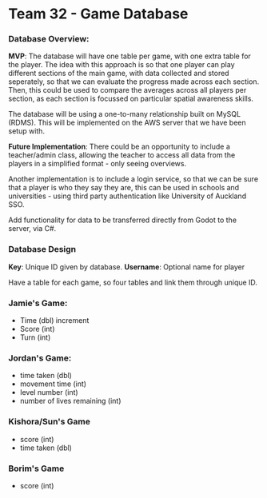# Team 32 - Game Database

### Database Overview:

**MVP**:
The database will have one table per game, with one extra table for the player. The idea with this approach is so that one player can play different sections of the main game, with data collected and stored seperately, so that we can evaluate the progress made across each section. Then, this could be used to compare the averages across all players per section, as each section is focussed on particular spatial awareness skills. 

The database will be using a one-to-many relationship built on MySQL (RDMS). This will be implemented on the AWS server that we have been setup with.

**Future Implementation**: There could be an opportunity to include a teacher/admin class, allowing the teacher to access all data from the players in a simplified format - only seeing overviews.

Another implementation is to include a login service, so that we can be sure that a player is who they say they are, this can be used in schools and universities - using third party authentication like University of Auckland SSO.

Add functionality for data to be transferred directly from Godot to the server, via C#.

### Database Design

**Key**: Unique ID given by database.
**Username**: Optional name for player

Have a table for each game, so four tables and link them through unique ID.

### Jamie's Game:
- Time (dbl) increment
- Score (int) 
- Turn (int)

### Jordan's Game:
- time taken (dbl)
- movement time (int)
- level number (int)
- number of lives remaining (int)

### Kishora/Sun's Game
- score (int)
- time taken (dbl)

### Borim's Game
- score (int)

